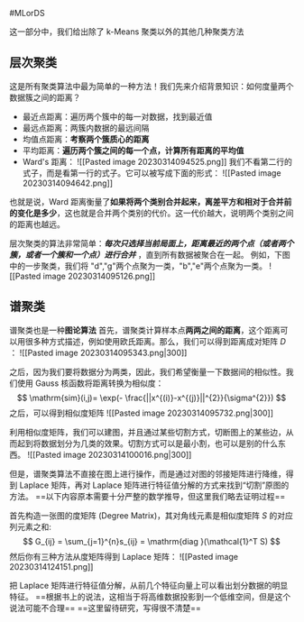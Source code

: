 #MLorDS 

这一部分中，我们给出除了 k-Means 聚类以外的其他几种聚类方法

## 层次聚类
这是所有聚类算法中最为简单的一种方法！我们先来介绍背景知识：如何度量两个数据簇之间的距离？
- 最近点距离：遍历两个簇中的每一对数据，找到最近值
- 最远点距离：两簇内数据的最远间隔
- 均值点距离：**考察两个簇质心的距离**
- 平均距离：**遍历两个簇之间的每一个点，计算所有距离的平均值**
- Ward's 距离：
![[Pasted image 20230314094525.png]]
我们不看第二行的式子，而是看第一行的式子。它可以被写成下面的形式：
![[Pasted image 20230314094642.png]]

也就是说，Ward 距离衡量了**如果将两个类别合并起来，离差平方和相对于合并前的变化是多少**，这也就是合并两个类别的代价。这一代价越大，说明两个类别之间的距离也越远。

层次聚类的算法非常简单：***每次只选择当前局面上，距离最近的两个点（或者两个簇，或者一个簇和一个点）进行合并*** ，直到所有数据被聚合在一起。
例如，下图中的一步聚类，我们将 "d","g"两个点聚为一类，"b","e"两个点聚为一类。
![[Pasted image 20230314095126.png]]


## 谱聚类
谱聚类也是一种**图论算法** 
首先，谱聚类计算样本点**两两之间的距离**，这个距离可以用很多种方式描述，例如使用欧氏距离。那么，我们可以得到距离成对矩阵 $D$ ：
![[Pasted image 20230314095343.png|300]]

之后，因为我们要将数据分为两类，因此，我们希望衡量一下数据间的相似性。我们使用 Gauss 核函数将距离转换为相似度：
$$
\mathrm{sim}(i,j)=  \exp(- \frac{||x^{(i)}-x^{(j)}||^{2}}{\sigma^{2}})
$$
之后，可以得到相似度矩阵
![[Pasted image 20230314095732.png|300]]

利用相似度矩阵，我们可以建图，并且通过某些切割方式，切断图上的某些边，从而起到将数据划分为几类的效果。切割方式可以是最小割，也可以是别的什么东西。
![[Pasted image 20230314100016.png|300]]

但是，谱聚类算法不直接在图上进行操作，而是通过对图的邻接矩阵进行降维，得到 Laplace 矩阵，再对 Laplace 矩阵进行特征值分解的方式来找到“切割”原图的方法。
==以下内容原本需要十分严整的数学推导，但这里我们略去证明过程==

首先构造一张图的度矩阵 (Degree Matrix)，其对角线元素是相似度矩阵 $S$ 的对应列元素之和:
$$
G_{ij} =  \sum_{j=1}^{n}s_{ij} = \mathrm{diag }(\mathcal{1}^T S)
$$
然后你有三种方法从度矩阵得到 Laplace 矩阵：
![[Pasted image 20230314124151.png]]

把 Laplace 矩阵进行特征值分解，从前几个特征向量上可以看出划分数据的明显特征。
==根据书上的说法，这相当于将高维数据投影到一个低维空间，但是这个说法可能不合理== 
==这里留待研究，写得很不清楚==






